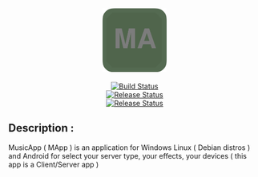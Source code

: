 <div style="text-align: center;"><img src="ressources/icons/icon.png" width="128px" height="128px"><a href="https://github.com/Vava62600/MusicApp"></a></img></div>
<br>
<div style="text-align: center;">
  <a href="https://github.com/Vava62600/MusicApp/actions/workflows/cmake-multi-platform.yml">
    <img src="https://github.com/Vava62600/MusicApp/actions/workflows/cmake-multi-platform.yml/badge.svg" alt="Build Status" />
  </a>
</div>
<div style="text-align: center;">
  <a href="https://github.com/Vava62600/MusicApp/actions/workflows/cmake-multi-platform.yml">
    <img src="https://github.com/Vava62600/MusicApp/actions/workflows/cmake-multi-platform.yml/badge.svg?event=release" alt="Release Status" />
  </a>
</div> 
<div style="text-align: center;">
  <a href="https://readthedocs.org/projects/musicapp-docs/badge/?version=latest">
    <img src="https://musicapp-docs.readthedocs.io/fr/latest/?badge=latest" alt="Release Status" />
  </a>
</div>

## Description :
 MusicApp ( MApp ) is an application for Windows Linux ( Debian distros ) and Android for select your server type, your effects, your devices ( this app is a Client/Server app )

